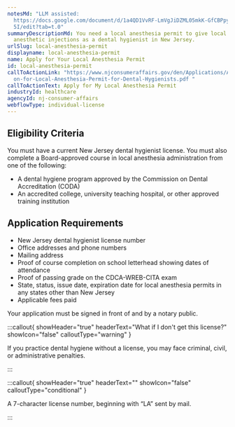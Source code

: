 ```yaml
---
notesMd: "LLM assisted:
  https://docs.google.com/document/d/1a4QD1VvRF-LmVgJiDZML05mkK-GfCBPpyap9Aw8SZ\
  5I/edit?tab=t.0"
summaryDescriptionMd: You need a local anesthesia permit to give local
  anesthetic injections as a dental hygienist in New Jersey.
urlSlug: local-anesthesia-permit
displayname: local-anesthesia-permit
name: Apply for Your Local Anesthesia Permit
id: local-anesthesia-permit
callToActionLink: "https://www.njconsumeraffairs.gov/den/Applications/Applicati\
  on-for-Local-Anesthesia-Permit-for-Dental-Hygienists.pdf "
callToActionText: Apply for My Local Anesthesia Permit
industryId: healthcare
agencyId: nj-consumer-affairs
webflowType: individual-license
---
```

## Eligibility Criteria

You must have a current New Jersey dental hygienist license.
You must also complete a Board-approved course in local anesthesia administration from one of the following:
* A dental hygiene program approved by the Commission on Dental Accreditation (CODA)
* An accredited college, university teaching hospital, or other approved training institution

## Application Requirements

* New Jersey dental hygienist license number
* Office addresses and phone numbers
* Mailing address
* Proof of course completion on school letterhead showing dates of attendance
* Proof of passing grade on the CDCA-WREB-CITA exam
* State, status, issue date, expiration date for local anesthesia permits in any states other than New Jersey
* Applicable fees paid

Your application must be signed in front of and by a notary public.

:::callout{ showHeader="true" headerText="What if I don't get this license?" showIcon="false" calloutType="warning" }

If you practice dental hygiene without a license, you may face criminal, civil, or administrative penalties.

:::

:::callout{ showHeader="true" headerText="" showIcon="false" calloutType="conditional" }

A 7-character license number, beginning with “LA” sent by mail.

:::
